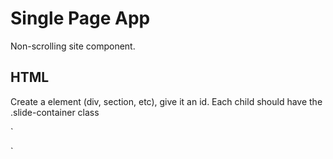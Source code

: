 # Single Page App
Non-scrolling site component.

## HTML
Create a element (div, section, etc), give it an id. Each child should have the .slide-container class

`<section id="app">
	<div class="slide-container" id="red">
		<div class="slide">
		</div>
	</div>
	<div class="slide-container" id="blue">
		<div class="slide">	
		</div>
	</div>
	<div class="slide-container active in" id="green">
		<div class="slide">	
		</div>
	</div>
	<div class="slide-container" id="yellow">
		<div class="slide">	
		</div>
	</div>
</section>
`
